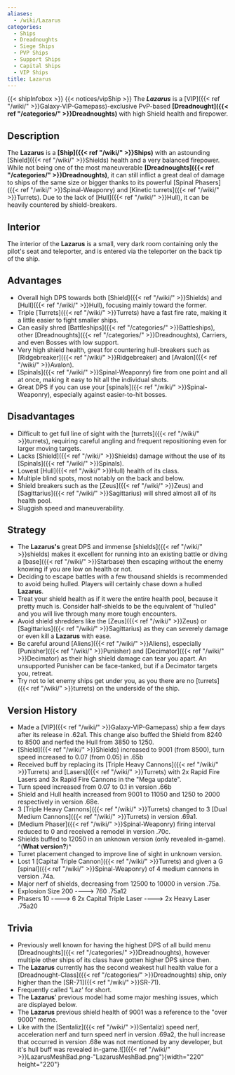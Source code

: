 ```yaml
---
aliases:
  - /wiki/Lazarus
categories:
  - Ships
  - Dreadnoughts
  - Siege Ships
  - PVP Ships
  - Support Ships
  - Capital Ships
  - VIP Ships
title: Lazarus
---
```


{{< shipInfobox >}} {{< notices/vipShip >}} The **_Lazarus_** is a [VIP]({{< ref "/wiki/" >}}Galaxy-VIP-Gamepass)-exclusive PvP-based **[Dreadnought]({{< ref "/categories/" >}}Dreadnoughts)** with high Shield health and firepower.

## Description

The **Lazarus** is a **[Ship]({{< ref "/wiki/" >}}Ships)** with an astounding [Shield]({{< ref "/wiki/" >}}Shields) health and a very balanced firepower. While not being one of the most maneuverable **[Dreadnoughts]({{< ref "/categories/" >}}Dreadnoughts)**, it can still inflict a great deal of damage to ships of the same size or bigger thanks to its powerful [Spinal Phasers]({{< ref "/wiki/" >}}Spinal-Weaponry) and [Kinetic turrets]({{< ref "/wiki/" >}}Turrets). Due to the lack of [Hull]({{< ref "/wiki/" >}}Hull), it can be heavily countered by shield-breakers.

## Interior

The interior of the **Lazarus** is a small, very dark room containing only the pilot's seat and teleporter, and is entered via the teleporter on the back tip of the ship.

## Advantages

- Overall high DPS towards both [Shield]({{< ref "/wiki/" >}}Shields) and [Hull]({{< ref "/wiki/" >}}Hull), focusing mainly toward the former.
- Triple [Turrets]({{< ref "/wiki/" >}}Turrets) have a fast fire rate, making it a little easier to fight smaller ships.
- Can easily shred [Battleships]({{< ref "/categories/" >}}Battleships), other [Dreadnoughts]({{< ref "/categories/" >}}Dreadnoughts), Carriers, and even Bosses with low support.
- Very high shield health, great for countering hull-breakers such as [Ridgebreaker]({{< ref "/wiki/" >}}Ridgebreaker) and [Avalon]({{< ref "/wiki/" >}}Avalon).
- [Spinals]({{< ref "/wiki/" >}}Spinal-Weaponry) fire from one point and all at once, making it easy to hit all the individual shots.
- Great DPS if you can use your [spinals]({{< ref "/wiki/" >}}Spinal-Weaponry), especially against easier-to-hit bosses.

## Disadvantages

- Difficult to get full line of sight with the [turrets]({{< ref "/wiki/" >}}turrets), requiring careful angling and frequent repositioning even for larger moving targets.
- Lacks [Shield]({{< ref "/wiki/" >}}Shields) damage without the use of its [Spinals]({{< ref "/wiki/" >}}Spinals).
- Lowest [Hull]({{< ref "/wiki/" >}}Hull) health of its class.
- Multiple blind spots, most notably on the back and below.
- Shield breakers such as the [Zeus]({{< ref "/wiki/" >}}Zeus) and [Sagittarius]({{< ref "/wiki/" >}}Sagittarius) will shred almost all of its health pool.
- Sluggish speed and maneuverability.

## Strategy

- The **Lazarus's** great DPS and immense [shields]({{< ref "/wiki/" >}}shields) makes it excellent for running into an existing battle or diving a [base]({{< ref "/wiki/" >}}Starbase) then escaping without the enemy knowing if you are low on health or not.
- Deciding to escape battles with a few thousand shields is recommended to avoid being hulled. Players will certainly chase down a hulled **Lazarus**.
- Treat your shield health as if it were the entire health pool, because it pretty much is. Consider half-shields to be the equivalent of "hulled" and you will live through many more tough encounters.
- Avoid shield shredders like the [Zeus]({{< ref "/wiki/" >}}Zeus) or [Sagittarius]({{< ref "/wiki/" >}}Sagittarius) as they can severely damage or even kill a **Lazarus** with ease.
- Be careful around [Aliens]({{< ref "/wiki/" >}}Aliens), especially [Punisher]({{< ref "/wiki/" >}}Punisher) and [Decimator]({{< ref "/wiki/" >}}Decimator) as their high shield damage can tear you apart. An unsupported Punisher can be face-tanked, but if a Decimator targets you, retreat.
- Try not to let enemy ships get under you, as you there are no [turrets]({{< ref "/wiki/" >}}turrets) on the underside of the ship.

## Version History

- Made a [VIP]({{< ref "/wiki/" >}}Galaxy-VIP-Gamepass) ship a few days after its release in .62a1. This change also buffed the Shield from 8240 to 8500 and nerfed the Hull from 3850 to 1250.
- [Shield]({{< ref "/wiki/" >}}Shields) increased to 9001 (from 8500), turn speed increased to 0.07 (from 0.05) in .65b
- Received buff by replacing its [Triple Heavy Cannons]({{< ref "/wiki/" >}}Turrets) and [Lasers]({{< ref "/wiki/" >}}Turrets) with 2x Rapid Fire Lasers and 3x Rapid Fire Cannons in the "Mega update".
- Turn speed increased from 0.07 to 0.1 in version .66b
- Shield and Hull health increased from 9001 to 11050 and 1250 to 2000 respectively in version .68e.
- 3 [Triple Heavy Cannons]({{< ref "/wiki/" >}}Turrets) changed to 3 [Dual Medium Cannons]({{< ref "/wiki/" >}}Turrets) in version .69a1.
- [Medium Phaser]({{< ref "/wiki/" >}}Spinal-Weaponry) firing interval reduced to 0 and received a remodel in version .70c.
- Shields buffed to 12050 in an unknown version (only revealed in-game). ^(**What version?**)^
- Turret placement changed to improve line of sight in unknown version.
- Lost 1 [Capital Triple Cannon]({{< ref "/wiki/" >}}Turrets) and given a G [spinal]({{< ref "/wiki/" >}}Spinal-Weaponry) of 4 medium cannons in version .74a.
- Major nerf of shields, decreasing from 12500 to 10000 in version .75a.
- Explosion Size 200 ----> 760 .75a12
- Phasers 10 ----> 6 2x Capital Triple Laser ----> 2x Heavy Laser .75a20

## Trivia

- Previously well known for having the highest DPS of all build menu [Dreadnoughts]({{< ref "/categories/" >}}Dreadnoughts), however multiple other ships of its class have gotten higher DPS since then.
- The **Lazarus** currently has the second weakest hull health value for a [Dreadnought-Class]({{< ref "/categories/" >}}Dreadnoughts) ship, only higher than the [SR-71]({{< ref "/wiki/" >}}SR-71).
- Frequently called 'Laz' for short.
- The **Lazarus**' previous model had some major meshing issues, which are displayed below.
- The **Lazarus** previous shield health of 9001 was a reference to the "over 9000" meme.
- Like with the [Sentaliz]({{< ref "/wiki/" >}}Sentaliz) speed nerf, acceleration nerf and turn speed nerf in version .69a2, the hull increase that occurred in version .68e was not mentioned by any developer, but it's hull buff was revealed in-game.![]({{< ref "/wiki/" >}}LazarusMeshBad.png-"LazarusMeshBad.png"){width="220" height="220"}
